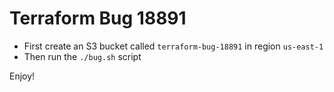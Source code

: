 # Terraform Bug 18891

* First create an S3 bucket called `terraform-bug-18891` in region `us-east-1`
* Then run the `./bug.sh` script

Enjoy!
